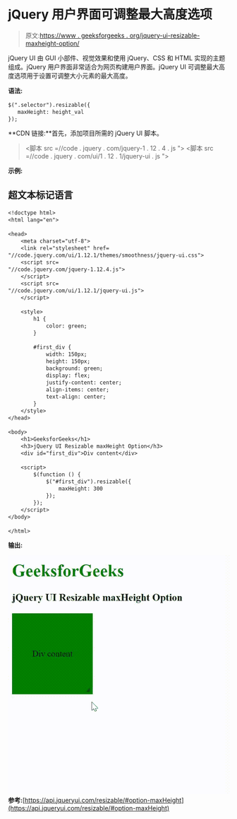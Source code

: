 # jQuery 用户界面可调整最大高度选项

> 原文:[https://www . geeksforgeeks . org/jquery-ui-resizable-maxheight-option/](https://www.geeksforgeeks.org/jquery-ui-resizable-maxheight-option/)

jQuery UI 由 GUI 小部件、视觉效果和使用 jQuery、CSS 和 HTML 实现的主题组成。jQuery 用户界面非常适合为网页构建用户界面。jQuery UI 可调整最大高度选项用于设置可调整大小元素的最大高度。

**语法:**

```
$(".selector").resizable({
   maxHeight: height_val
});
```

**CDN 链接:**首先，添加项目所需的 jQuery UI 脚本。

> <link rel="”stylesheet”" href="”//code.jquery.com/ui/1.12.1/themes/smoothness/jquery-ui.css”">
> <脚本 src =//code . jquery . com/jquery-1 . 12 . 4 . js "></脚本>
> <脚本 src =//code . jquery . com/ui/1 . 12 . 1/jquery-ui . js "></脚本>

**示例:**

## 超文本标记语言

```
<!doctype html>
<html lang="en">

<head>
    <meta charset="utf-8">
    <link rel="stylesheet" href=
"//code.jquery.com/ui/1.12.1/themes/smoothness/jquery-ui.css">
    <script src=
"//code.jquery.com/jquery-1.12.4.js">
    </script>
    <script src=
"//code.jquery.com/ui/1.12.1/jquery-ui.js">
    </script>

    <style>
        h1 {
            color: green;
        }

        #first_div {
            width: 150px;
            height: 150px;
            background: green;
            display: flex;
            justify-content: center;
            align-items: center;
            text-align: center;
        }
    </style>
</head>

<body>
    <h1>GeeksforGeeks</h1>
    <h3>jQuery UI Resizable maxHeight Option</h3>
    <div id="first_div">Div content</div>

    <script>
        $(function () {
            $("#first_div").resizable({
                maxHeight: 300
            });
        });
    </script>
</body>

</html>
```

**输出:**

![](img/5b92f419d2f9d145accfd7f7168116d6.png)
**参考:**[https://api.jqueryui.com/resizable/#option-maxHeight](https://api.jqueryui.com/resizable/#option-maxHeight)